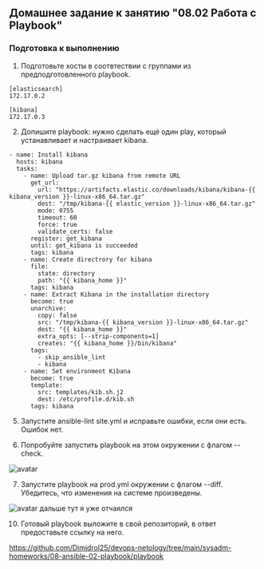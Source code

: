 ## Домашнее задание к занятию "08.02 Работа с Playbook"

### Подготовка к выполнению

1. Подготовьте хосты в соотвтествии с группами из предподготовленного playbook. 

```
[elasticsearch]
172.17.0.2

[kibana]
172.17.0.3
```

2. Допишите playbook: нужно сделать ещё один play, который устанавливает и настраивает kibana.

```
- name: Install kibana
  hosts: kibana
  tasks:
    - name: Upload tar.gz kibana from remote URL
      get_url:
        url: "https://artifacts.elastic.co/downloads/kibana/kibana-{{ kibana_version }}-linux-x86_64.tar.gz"
        dest: "/tmp/kibana-{{ elastic_version }}-linux-x86_64.tar.gz"
        mode: 0755
        timeout: 60
        force: true
        validate_certs: false
      register: get_kibana
      until: get_kibana is succeeded
      tags: kibana
    - name: Create directrory for kibana
      file:
        state: directory
        path: "{{ kibana_home }}"
      tags: kibana
    - name: Extract Kibana in the installation directory
      become: true
      unarchive:
        copy: false
        src: "/tmp/kibana-{{ kibana_version }}-linux-x86_64.tar.gz"
        dest: "{{ kibana_home }}"
        extra_opts: [--strip-components=1]
        creates: "{{ kibana_home }}/bin/kibana"
      tags:
        - skip_ansible_lint
        - kibana
    - name: Set environment Kibana
      become: true
      template:
        src: templates/kib.sh.j2
        dest: /etc/profile.d/kib.sh
      tags: kibana
```

5. Запустите ansible-lint site.yml и исправьте ошибки, если они есть.  
Ошибок нет.

6. Попробуйте запустить playbook на этом окружении с флагом --check.  

![avatar](https://skrinshoter.ru/i/270922/MZiL3Mnc.png?download=1&name=%D0%A1%D0%BA%D1%80%D0%B8%D0%BD%D1%88%D0%BE%D1%82%2027-09-2022%2021:45:27.png)

7. Запустите playbook на prod.yml окружении с флагом --diff. Убедитесь, что изменения на системе произведены.  

![avatar](https://skrinshoter.ru/i/270922/7mNIdEPz.png?download=1&name=%D0%A1%D0%BA%D1%80%D0%B8%D0%BD%D1%88%D0%BE%D1%82%2027-09-2022%2022:32:32.png)
дальше тут я уже отчаялся

10. Готовый playbook выложите в свой репозиторий, в ответ предоставьте ссылку на него.  

https://github.com/Dimidrol25/devops-netology/tree/main/sysadm-homeworks/08-ansible-02-playbook/playbook
